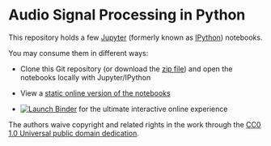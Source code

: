 Audio Signal Processing in Python
=================================

This repository holds a few [Jupyter][] (formerly known as [IPython][])
notebooks.

You may consume them in different ways:

* Clone this Git repository (or download the [zip file][1]) and open the
  notebooks locally with Jupyter/IPython

* View a [static online version of the notebooks][2]

* [![Launch Binder][badge]][3] for the ultimate interactive online experience

The authors waive copyright and related rights in the work through the
[CC0 1.0 Universal public domain dedication][CC0].

[1]: https://codeload.github.com/mgeier/python-audio/zip/master
[2]: https://nbviewer.jupyter.org/github/mgeier/python-audio/blob/master/index.ipynb
[3]: https://mybinder.org/v2/gh/mgeier/python-audio/dev?filepath=index.ipynb

[Jupyter]: https://jupyter.org/
[IPython]: https://ipython.org/notebook.html
[CC0]: https://creativecommons.org/publicdomain/zero/1.0/
[badge]: https://mybinder.org/badge.svg
